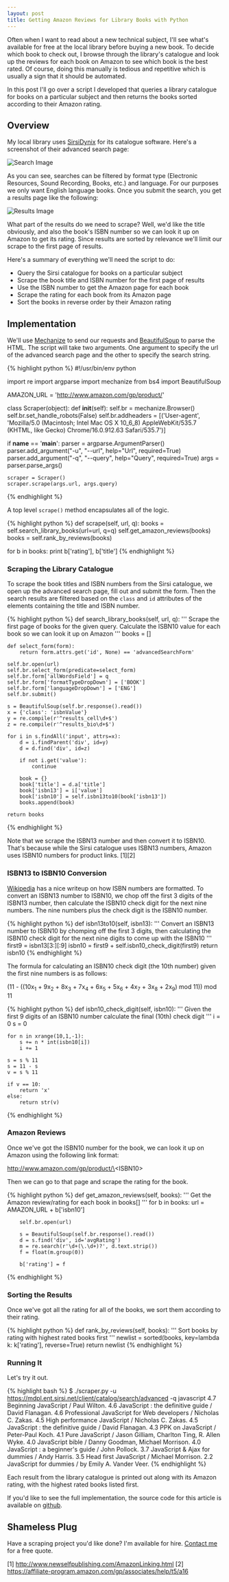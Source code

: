 ```yaml
---
layout: post
title: Getting Amazon Reviews for Library Books with Python
---
```


Often when I want to read about a new technical subject, I'll see what's available for free at the 
local library before buying a new book. To decide which book to check out, I browse through the library's
catalogue and look up the reviews for each book on Amazon to see which book is the best rated. 
Of course, doing this manually is tedious and repetitive which is usually a sign that it should be 
automated. 

In this post I'll go over a script I developed that queries a library catalogue for books on a particular 
subject and then returns the books sorted according to their Amazon rating.

## Overview

My local library uses [SirsiDynix](http://www.sirsidynix.com/) for its catalogue software. Here's a 
screenshot of their advanced search page:

![Search Image](/assets/sirsi/advanced_search.png)

As you can see, searches can be filtered by format type (Electronic Resources, Sound Recording, Books, etc.) 
and language. For our purposes we only want English language books. Once you submit the search, you get a 
results page like the following:

![Results Image](/assets/sirsi/search_results.png)

What part of the results do we need to scrape? Well, we'd like the title obviously, and also the book's 
ISBN number so we can look it up on Amazon to get its rating. Since results are sorted by relevance we'll 
limit our scrape to the first page of results. 

Here's a summary of everything we'll need the script to do:

* Query the Sirsi catalogue for books on a particular subject
* Scrape the book title and ISBN number for the first page of results
* Use the ISBN number to get the Amazon page for each book
* Scrape the rating for each book from its Amazon page
* Sort the books in reverse order by their Amazon rating

## Implementation

We'll use [Mechanize](http://wwwsearch.sourceforge.net/mechanize/) to send our requests and 
[BeautifulSoup](http://www.crummy.com/software/BeautifulSoup/) to parse the HTML. The script
will take two arguments. One argument to specify the url of the advanced search page and the
other to specify the search string.

{% highlight python %}
#!/usr/bin/env python

import re
import argparse
import mechanize
from bs4 import BeautifulSoup

AMAZON_URL = 'http://www.amazon.com/gp/product/'

class Scraper(object):
    def __init__(self):
        self.br = mechanize.Browser()
        self.br.set_handle_robots(False)
        self.br.addheaders = [('User-agent', 
                               'Mozilla/5.0 (Macintosh; Intel Mac OS X 10_6_8) AppleWebKit/535.7 (KHTML, like Gecko) Chrome/16.0.912.63 Safari/535.7')]

if __name__ == '__main__':
    parser = argparse.ArgumentParser()
    parser.add_argument("-u", "--url",   help="Url", required=True)
    parser.add_argument("-q", "--query", help="Query", required=True)
    args = parser.parse_args()

    scraper = Scraper()
    scraper.scrape(args.url, args.query)
{% endhighlight %}

A top level `scrape()` method encapsulates all of the logic.

{% highlight python %}
def scrape(self, url, q):
   books = self.search_library_books(url=url, q=q)
   self.get_amazon_reviews(books)
   books = self.rank_by_reviews(books)

   for b in books:
       print b['rating'], b['title']
{% endhighlight %}

### Scraping the Library Catalogue

To scrape the book titles and ISBN numbers from the Sirsi catalogue, we open up the advanced search page,
fill out and submit the form. Then the search results are filtered based on the `class` and `id` attributes 
of the elements containing the title and ISBN number. 

{% highlight python %}
def search_library_books(self, url, q):
    '''
    Scrape the first page of books for the given query.
    Calculate the ISBN10 value for each book so we can 
    look it up on Amazon
    '''
    books = []

    def select_form(form):
        return form.attrs.get('id', None) == 'advancedSearchForm'

    self.br.open(url)
    self.br.select_form(predicate=select_form)
    self.br.form['allWordsField'] = q
    self.br.form['formatTypeDropDown'] = ['BOOK']
    self.br.form['languageDropDown'] = ['ENG']
    self.br.submit()

    s = BeautifulSoup(self.br.response().read())
    x = {'class': 'isbnValue'}
    y = re.compile(r'^results_cell\d+$')
    z = re.compile(r'^results_bio\d+$')

    for i in s.findAll('input', attrs=x):
        d = i.findParent('div', id=y)
        d = d.find('div', id=z)

        if not i.get('value'):
            continue

        book = {}
        book['title'] = d.a['title']
        book['isbn13'] = i['value']
        book['isbn10'] = self.isbn13to10(book['isbn13'])
        books.append(book)

    return books
{% endhighlight %}

Note that we scrape the ISBN13 number and then convert it to ISBN10. That's because while the 
Sirsi catalogue uses ISBN13 numbers, Amazon uses ISBN10 numbers for product links. [1][2] 

### ISBN13 to ISBN10 Conversion
[Wikipedia](http://en.wikipedia.org/wiki/International_Standard_Book_Number#ISBN-10_check_digit_calculation) has a nice writeup
on how ISBN numbers are formatted. To convert an ISBN13 number to ISBN10, we chop off the first 3 digits of the ISBN13 number, then
calculate the ISBN10 check digit for the next nine numbers. The nine numbers plus the check digit is the ISBN10 number.

{% highlight python %}
def isbn13to10(self, isbn13):
    '''
    Convert an ISBN13 number to ISBN10 by chomping off the
    first 3 digits, then calculating the ISBN10 check digit 
    for the next nine digits to come up with the ISBN10 
    '''
    first9 = isbn13[3:][:9]
    isbn10 = first9 + self.isbn10_check_digit(first9)
    return isbn10
{% endhighlight %}

The formula for calculating an ISBN10 check digit (the 10th number) given the first nine numbers
is as follows:

(11 - ((10x<sub>1</sub> + 9x<sub>2</sub> + 8x<sub>3</sub> + 7x<sub>4</sub> + 6x<sub>5</sub> + 5x<sub>6</sub> + 4x<sub>7</sub> + 3x<sub>8</sub> + 2x<sub>9</sub>) mod 11)) mod 11

{% highlight python %}
def isbn10_check_digit(self, isbn10):
    '''
    Given the first 9 digits of an ISBN10 number calculate
    the final (10th) check digit
    '''
    i = 0
    s = 0

    for n in xrange(10,1,-1):
        s += n * int(isbn10[i])
        i += 1

    s = s % 11
    s = 11 - s
    v = s % 11
        
    if v == 10:
        return 'x'
    else:
        return str(v)
{% endhighlight %}

### Amazon Reviews

Once we've got the ISBN10 number for the book, we can look it up on Amazon using the following link
format:

http://www.amazon.com/gp/product/\<ISBN10\>

Then we can go to that page and scrape the rating for the book.

{% highlight python %}
def get_amazon_reviews(self, books):
    '''
    Get the Amazon review/rating for each book in books[]
    '''
    for b in books:
        url = AMAZON_URL + b['isbn10']

        self.br.open(url)

        s = BeautifulSoup(self.br.response().read())
        d = s.find('div', id='avgRating')
        m = re.search(r'\d+(\.\d+)?', d.text.strip())
        f = float(m.group(0))

        b['rating'] = f
{% endhighlight %}

### Sorting the Results

Once we've got all the rating for all of the books, we sort them according to their rating.

{% highlight python %}
def rank_by_reviews(self, books):
    ''' 
    Sort books by rating with highest rated books first
    '''
    newlist = sorted(books, key=lambda k: k['rating'], reverse=True) 
    return newlist
{% endhighlight %}

### Running It

Let's try it out.

{% highlight bash %}
$ ./scraper.py -u https://mdpl.ent.sirsi.net/client/catalog/search/advanced -q javascript
4.7 Beginning JavaScript / Paul Wilton.
4.6 JavaScript : the definitive guide / David Flanagan.
4.6 Professional JavaScript for Web developers / Nicholas C. Zakas.
4.5 High performance JavaScript / Nicholas C. Zakas.
4.5 JavaScript : the definitive guide / David Flanagan.
4.3 PPK on JavaScript  / Peter-Paul Koch.
4.1 Pure JavaScript / Jason Gilliam, Charlton Ting, R. Allen Wyke.
4.0 JavaScript bible / Danny Goodman, Michael Morrison.
4.0 JavaScript : a beginner's guide / John Pollock.
3.7 JavaScript & Ajax for dummies / Andy Harris.
3.5 Head first JavaScript / Michael Morrison.
2.2 JavaScript for dummies / by Emily A. Vander Veer.
{% endhighlight %}

Each result from the library catalogue is printed out along with its Amazon rating, with the highest
rated books listed first.

If you'd like to see the full implementation, the source code for this article is available on 
[github](https://github.com/thayton/library-amazon-reviews).

## Shameless Plug

Have a scraping project you'd like done? I'm available for hire. [Contact me](/contact) 
for a free quote.

[1] http://www.newselfpublishing.com/AmazonLinking.html 
[2] https://affiliate-program.amazon.com/gp/associates/help/t5/a16